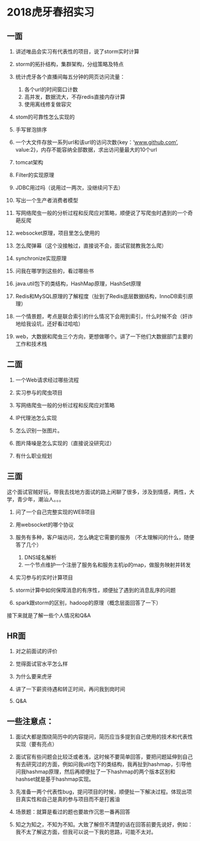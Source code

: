 # 2018虎牙春招实习

## 一面

1. 讲述唯品会实习有代表性的项目，说了storm实时计算

2. storm的拓扑结构，集群架构，分组策略及特点

3. 统计虎牙各个直播间每五分钟的网页访问流量：
    
    1. 各个url的时间窗口计数
    2. 高并发，数据流大，不存redis直接内存计算
    3. 使用离线修复做容灾

4. stom的可靠性怎么实现的

5. 手写冒泡排序

6. 一个大文件存放一系列url和该url的访问次数{key：‘www.github.com’, value:2}，内存不能容纳全部数据，求出访问量最大的10个url

7. tomcat架构

8. Filter的实现原理

9. JDBC用过吗（说用过一两次，没继续问下去）

10. 写出一个生产者消费者模型

11. 写网络爬虫一般的分析过程和反爬应对策略，顺便说了写爬虫时遇到的一个奇葩反爬

12. websocket原理，项目里怎么使用的

13. 怎么爬弹幕（这个没接触过，直接说不会，面试官就教我怎么爬）

14. synchronize实现原理

15. 问我在哪学到这些的，看过哪些书

16. java.util包下的类结构，HashMap原理，HashSet原理

17. Redis和MySQL原理的了解程度（扯到了Redis底层数据结构，InnoDB索引原理）

18. 一个情景题，考点是联合索引的什么情况下会用到索引，什么时候不会（奸诈地给我设坑，还好看过哈哈）

19. web，大数据和爬虫三个方向，更想做哪个。讲了一下他们大数据部门主要的工作和技术栈


## 二面

1. 一个Web请求经过哪些流程

2. 实习参与的爬虫项目

3. 写网络爬虫一般的分析过程和反爬应对策略

4. IP代理池怎么实现

5. 怎么识别一张图片。

6. 图片降噪是怎么实现的（直接说没研究过）

7. 有什么职业规划


## 三面

这个面试官贼好玩，带我去找地方面试的路上闲聊了很多，涉及到情感，两性，大学，青少年，潮汕人。。。

1. 问了一个自己完整实现的WEB项目

2. 用websocket的哪个协议

3. 服务有多种，客户端访问，怎么确定它需要的服务
（不太理解问的什么，随便答了几个）

    1. DNS域名解析
    2. 一个节点维护一个注册了服务名和服务主机ip的map，做服务映射并转发

4. 实习参与的实时计算项目

5. storm计算中如何保障消息的有序性，顺便扯了遇到的消息乱序的问题

6. spark跟storm的区别，hadoop的原理（概念层面回答了一下）

接下来就是了解一些个人情况和Q&A


## HR面

1. 对之前面试的评价

2. 觉得面试官水平怎么样

3. 为什么要来虎牙

4. 讲了一下薪资待遇和转正时间，再问我到岗时间

5. Q&A

## 一些注意点：

1. 面试大都是围绕简历中的内容提问，简历应当多提到自己使用的技术和代表性实现（要有亮点）

2. 面试官有些问题会比较泛或者浅，这时候不要简单回答，要把问题延伸到自己有去研究过的方面，例如问我util包下的类结构，我再扯到hashmap，引导他问我hashmap原理，然后再顺便扯了一下hashmap的两个版本区别和hashset就是基于hashmap实现。

3. 先准备一两个代表性bug，提问项目的时候，顺便扯一下解决过程。体现出项目真实性和自己是真的参与项目而不是打酱油

4. 场景题：就算是看过的题也要故作沉思一番再回答

5. 知之为知之，不知为不知。大致了解但不清楚的话在回答前要先说好，例如：我不太了解这方面，但我可以说一下我的思路，可能不太对。

